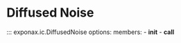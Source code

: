 # Diffused Noise

::: exponax.ic.DiffusedNoise
    options:
        members:
            - __init__
            - __call__
